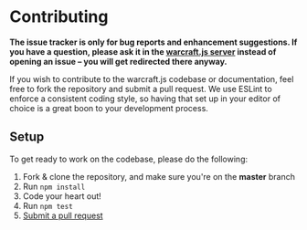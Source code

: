 # Contributing

**The issue tracker is only for bug reports and enhancement suggestions. If you have a question, please ask it in the [warcraft.js server](https://discord.gg/) instead of opening an issue – you will get redirected there anyway.**

If you wish to contribute to the warcraft.js codebase or documentation, feel free to fork the repository and submit a
pull request. We use ESLint to enforce a consistent coding style, so having that set up in your editor of choice
is a great boon to your development process.

## Setup

To get ready to work on the codebase, please do the following:

1.  Fork & clone the repository, and make sure you're on the **master** branch
2.  Run `npm install`
3.  Code your heart out!
4.  Run `npm test`
5.  [Submit a pull request](https://github.com/kendinikertenkelebek/warcraft.js/compare)
